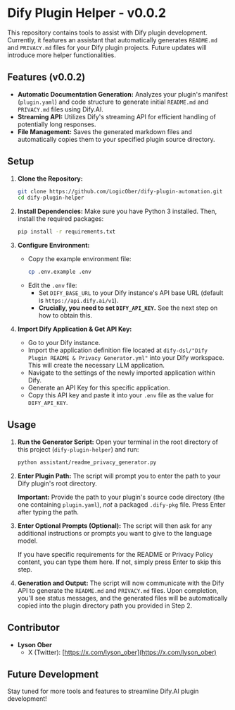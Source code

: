 # Dify Plugin Helper - v0.0.2

This repository contains tools to assist with Dify plugin development. Currently, it features an assistant that automatically generates `README.md` and `PRIVACY.md` files for your Dify plugin projects. Future updates will introduce more helper functionalities.

## Features (v0.0.2)

* **Automatic Documentation Generation:** Analyzes your plugin's manifest (`plugin.yaml`) and code structure to generate initial `README.md` and `PRIVACY.md` files using Dify.AI.
* **Streaming API:** Utilizes Dify's streaming API for efficient handling of potentially long responses.
* **File Management:** Saves the generated markdown files and automatically copies them to your specified plugin source directory.

## Setup

1. **Clone the Repository:**

   ```bash
   git clone https://github.com/LogicOber/dify-plugin-automation.git
   cd dify-plugin-helper
   ```
2. **Install Dependencies:**
   Make sure you have Python 3 installed. Then, install the required packages:

   ```bash
   pip install -r requirements.txt
   ```
3. **Configure Environment:**

   * Copy the example environment file:
     ```bash
     cp .env.example .env
     ```
   * Edit the `.env` file:
     * Set `DIFY_BASE_URL` to your Dify instance's API base URL (default is `https://api.dify.ai/v1`).
     * **Crucially, you need to set `DIFY_API_KEY`.** See the next step on how to obtain this.
4. **Import Dify Application & Get API Key:**

   * Go to your Dify instance.
   * Import the application definition file located at `dify-dsl/"Dify Plugin README & Privacy Generator.yml"` into your Dify workspace. This will create the necessary LLM application.
   * Navigate to the settings of the newly imported application within Dify.
   * Generate an API Key for this specific application.
   * Copy this API key and paste it into your `.env` file as the value for `DIFY_API_KEY`.

## Usage

1. **Run the Generator Script:**
   Open your terminal in the root directory of this project (`dify-plugin-helper`) and run:

   ```bash
   python assistant/readme_privacy_generator.py
   ```
2. **Enter Plugin Path:**
   The script will prompt you to enter the path to your Dify plugin's root directory.

    **Important:** Provide the path to your plugin's source code directory (the one containing `plugin.yaml`), *not* a packaged `.dify-pkg` file. Press Enter after typing the path.

3.  **Enter Optional Prompts (Optional):**
    The script will then ask for any additional instructions or prompts you want to give to the language model.

    If you have specific requirements for the README or Privacy Policy content, you can type them here. If not, simply press Enter to skip this step.

1. **Generation and Output:**
   The script will now communicate with the Dify API to generate the `README.md` and `PRIVACY.md` files. Upon completion, you'll see status messages, and the generated files will be automatically copied into the plugin directory path you provided in Step 2.

## Contributor

* **Lyson Ober**
  * X (Twitter): [https://x.com/lyson_ober](https://x.com/lyson_ober)

## Future Development

Stay tuned for more tools and features to streamline Dify.AI plugin development!
